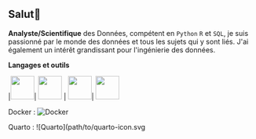 ## Salut👋

<!--
**nazif96/Nazif96** is a ✨ _special_ ✨ repository because its `README.md` (this file) appears on your GitHub profile.

Here are some ideas to get you started:

- 🔭 I’m currently working on ...
- 🌱 I’m currently learning ...
- 👯 I’m looking to collaborate on ...
- 🤔 I’m looking for help with ...
- 💬 Ask me about ...
- 📫 How to reach me: ...
- 😄 Pronouns: ...
- ⚡ Fun fact: ...
-->

**Analyste/Scientifique** des Données, compétent en `Python` `R` et `SQL`, je suis passionné par le monde des données et tous les sujets qui y sont liés.
J'ai également un intérêt grandissant pour l'ingénierie des données. 

**Langages et outils**

|<img src="https://img.icons8.com/color/480/null/python--v1.png" width="48" height="48">|  <img src="https://img.icons8.com/fluency/480/null/r-project.png" width="48" height="48"> | <img src="https://img.icons8.com/color/480/null/git.png" width="48" height="48">| <img src="https://img.icons8.com/color/480/null/postgreesql.png" width="48" height="48">

Docker : ![Docker](path/to/docker-icon.svg)

Quarto :  ![Quarto](path/to/quarto-icon.svg






